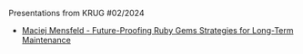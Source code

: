 Presentations from KRUG #02/2024

- [Maciej Mensfeld - Future-Proofing Ruby Gems Strategies for Long-Term Maintenance](https://mensfeld.github.io/future-proofing-ruby-gems/#/)
